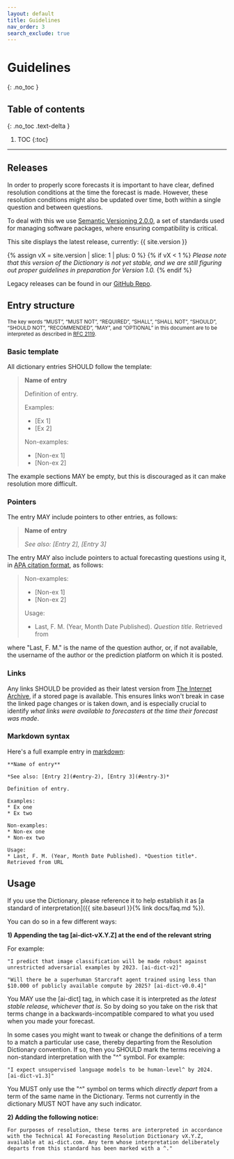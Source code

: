 ```yaml
---
layout: default
title: Guidelines
nav_order: 3
search_exclude: true
---
```


# Guidelines
{: .no_toc }

## Table of contents
{: .no_toc .text-delta }

1. TOC
{:toc}

---

## Releases

In order to properly score forecasts it is important to have clear, defined
resolution conditions at the time the forecast is made. However, these resolution
conditions might also be updated over time, both within a single question and
between questions.

To deal with this we use [Semantic Versioning 2.0.0](https://semver.org/),
a set of standards used for managing software packages, where ensuring
compatibility is critical.

This site displays the latest release, currently: {{ site.version }}

{% assign vX = site.version | slice: 1 | plus: 0 %}
{% if vX < 1 %}
*Please note that this version of the Dictionary is not yet stable, and we are
still figuring out proper guidelines in preparation for Version 1.0.*
{% endif %}

Legacy releases can be found in our [GitHub Repo](https://github.com/parallel-forecast/AI-dict/releases).

## Entry structure


<small>The key words “MUST”, “MUST NOT”, “REQUIRED”, “SHALL”, “SHALL NOT”, “SHOULD”, “SHOULD NOT”, “RECOMMENDED”,
“MAY”, and “OPTIONAL” in this document are to be interpreted as described in [RFC 2119](https://tools.ietf.org/html/rfc2119).</small>

### Basic template

All dictionary entries SHOULD follow the template:

> **Name of entry**
>
> Definition of entry.
>
> Examples:
> * [Ex 1]
> * [Ex 2]
>
> Non-examples:
> * [Non-ex 1]
> * [Non-ex 2]


The example sections MAY be empty, but this is discouraged as it can make
resolution more difficult.

### Pointers

The entry MAY include pointers to other entries, as follows:

> **Name of entry**
>
> *See also: [Entry 2], [Entry 3]*

The entry MAY also include pointers to actual forecasting questions using it,
in [APA citation format](http://www.easybib.com/reference/guide/apa/website), as follows:

> Non-examples:
> * [Non-ex 1]
> * [Non-ex 2]
>
> Usage:
> * Last, F. M. (Year, Month Date Published). *Question title*. Retrieved from <URL>

where "Last, F. M." is the name of the question author, or, if not available,
the username of the author or the prediction platform on which it is posted.

### Links

Any links SHOULD be provided as their latest version from [The Internet Archive](https://archive.org/web/),
if a stored page is available. This ensures links won't break in case the linked page
changes or is taken down, and is especially crucial to identify *what links were
available to forecasters at the time their forecast was made*.

### Markdown syntax

Here's a full example entry in [markdown](https://github.com/adam-p/markdown-here/wiki/Markdown-Cheatsheet):

```
**Name of entry**

*See also: [Entry 2](#entry-2), [Entry 3](#entry-3)*

Definition of entry.

Examples:
* Ex one
* Ex two

Non-examples:
* Non-ex one
* Non-ex two

Usage:
* Last, F. M. (Year, Month Date Published). *Question title*. Retrieved from URL
```

## Usage

If you use the Dictionary, please reference it to help establish it as [a standard
of interpretation]({{ site.baseurl }}{% link docs/faq.md %}).

You can do so in a few different ways:

**1) Appending the tag [ai-dict-vX.Y.Z] at the end of the relevant string**

For example:

`"I predict that image classification will be made robust against unrestricted
adversarial examples by 2023. [ai-dict-v2]"`

`"Will there be a superhuman Starcraft agent trained using less than $10.000 of publicly available compute by 2025? [ai-dict-v0.0.4]"`

You MAY use the [ai-dict] tag, in which case it is interpreted as *the latest stable release, whichever that is*.
So by doing so you take on the risk that terms change in a backwards-incompatible compared to what you used when you made your forecast.

In some cases you might want to tweak or change the definitions of a term to a match
a particular use case, thereby departing from the Resolution Dictionary convention.
If so, then you SHOULD mark the terms receiving a non-standard interpretation with the "^" symbol. For example:

`"I expect unsupervised language models to be human-level^ by 2024. [ai-dict-v1.3]"`

You MUST only use the "^" symbol on terms which *directly depart* from a term
of the same name in the Dictionary. Terms not currently in the dictionary  MUST NOT
have any such indicator.

**2) Adding the following notice:**

```
For purposes of resolution, these terms are interpreted in accordance with the Technical AI Forecasting Resolution Dictionary vX.Y.Z, available at ai-dict.com. Any term whose interpretation deliberately departs from this standard has been marked with a ^."
```
